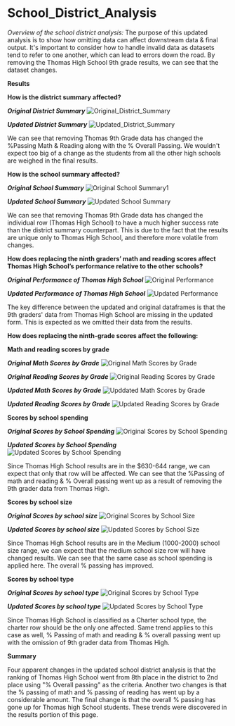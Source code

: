 # School_District_Analysis

*Overview of the school district analysis:* 
The purpose of this updated analysis is to show how omitting data can affect downstream data & final output. It's important to consider how to handle invalid data as datasets tend to refer to one another, which can lead to errors down the road. By removing the Thomas High School 9th grade results, we can see that the dataset changes. 

**Results**

**How is the district summary affected?**

***Original District Summary***
![Original_District_Summary](https://user-images.githubusercontent.com/99565016/158085925-6eea0662-bba8-4b1c-b110-2908922df9ca.PNG)


***Updated District Summary***
![Updated_District_Summary](https://user-images.githubusercontent.com/99565016/158085929-f4b06451-1daf-4ccf-b183-08ccf936d7b5.PNG)


We can see that removing Thomas 9th Grade data has changed the %Passing Math & Reading along with the % Overall Passing. We wouldn't expect too big of a change as the students from all the other high schools are weighed in the final results. 

**How is the school summary affected?**

***Original School Summary***
![Original School Summary1](https://user-images.githubusercontent.com/99565016/158086301-15613e5b-df25-4335-ada9-71270b49b121.PNG)


***Updated School Summary***
![Updated School Summary](https://user-images.githubusercontent.com/99565016/158086295-2e8589fc-00f9-40d4-9b51-38c221d58c0c.PNG)

We can see that removing Thomas 9th Grade data has changed the individual row (Thomas High School) to have a much higher success rate than the district summary counterpart. This is due to the fact that the results are unique only to Thomas High School, and therefore more volatile from changes. 

**How does replacing the ninth graders’ math and reading scores affect Thomas High School’s performance relative to the other schools?**

***Original Performance of Thomas High School***
![Original Performance](https://user-images.githubusercontent.com/99565016/158086590-f0f56565-647c-4a40-bb41-56a4c7728b5f.PNG)

***Updated Performance of Thomas High School***
![Updated Performance](https://user-images.githubusercontent.com/99565016/158086607-cb0b4268-1747-4501-bf10-f64181481e84.PNG)


The key difference between the updated and original dataframes is that the 9th graders' data from Thomas High School are missing in the updated form. This is expected as we omitted their data from the results.

**How does replacing the ninth-grade scores affect the following:**

**Math and reading scores by grade**


***Original Math Scores by Grade***
![Original Math Scores by Grade](https://user-images.githubusercontent.com/99565016/158093792-4af4eb8e-5b99-4619-82d3-ffa91d92eb6b.PNG)



***Original Reading Scores by Grade***
![Original Reading Scores by Grade](https://user-images.githubusercontent.com/99565016/158093787-3bab0a30-86e9-4e12-bc1a-25454078f535.PNG)


***Updated Math Scores by Grade***
![Upddated Math Scores by Grade](https://user-images.githubusercontent.com/99565016/158093481-ca13de0d-e0f2-429e-ab7d-9e15d453b436.PNG)



***Updated Reading Scores by Grade***
![Updated Reading Scores by Grade](https://user-images.githubusercontent.com/99565016/158093437-ad1dc89a-c42a-4bee-b49a-00b652b7ac12.PNG)



**Scores by school spending**

***Original Scores by School Spending***
![Original Scores by School Spending](https://user-images.githubusercontent.com/99565016/158092982-debc925b-1e2b-4fe7-b7ec-6484e7cc6ee3.PNG)


***Updated Scores by School Spending***
![Updated Scores by School Spending](https://user-images.githubusercontent.com/99565016/158093444-68c0c138-f244-451f-8bbf-f143c9b69cde.PNG)


Since Thomas High School results are in the $630-644 range, we can expect that only that row will be affected. We can see that the %Passing of math and reading & % Overall passing went up as a result of removing the 9th grader data from Thomas High.

**Scores by school size**

***Original Scores by school size***
![Original Scores by School Size](https://user-images.githubusercontent.com/99565016/158092992-c4ef7c28-c267-4fbc-a3c8-bc6213f7cf75.PNG)


***Updated Scores by school size***
![Updated Scores by School Size](https://user-images.githubusercontent.com/99565016/158093495-2bbaae8e-99e4-45a3-9db0-11d5d9711d45.PNG)

Since Thomas High School results are in the Medium (1000-2000) school size range, we can expect that the medium school size row will have changed results. We can see that the same case as school spending is applied here. The overall % passing has improved.

**Scores by school type**

***Original Scores by school type***
![Original Scores by School Type](https://user-images.githubusercontent.com/99565016/158093009-bcde7961-54b4-4321-9c61-e94ec9ddc9fd.PNG)


***Updated Scores by school type***
![Updated Scores by School Type](https://user-images.githubusercontent.com/99565016/158093502-6725f065-3bb1-4d45-93c2-6b3e92f0eb2b.PNG)

Since Thomas High School is classified as a Charter school type, the charter row should be the only one affected. Same trend applies to this case as well, % Passing of math and reading & % overall passing went up with the omission of 9th grader data from Thomas High.

**Summary**

Four apparent changes in the updated school district analysis is that the ranking of Thomas High School went from 8th place in the district to 2nd place using "% Overall passing" as the criteria. Another two changes is that the % passing of math and % passing of reading has went up by a considerable amount. The final change is that the overall % passing has gone up for Thomas high School students. These trends were discovered in the results portion of this page. 
